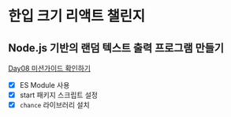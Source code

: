 # 한입 크기 리액트 챌린지

## Node.js 기반의 랜덤 텍스트 출력 프로그램 만들기

[Day08 미션가이드 확인하기](https://github.com/winterlood/onebite-react-challenge/tree/main/missions/day08/coding-quiz)

- [x] ES Module 사용
- [x] start 패키지 스크립트 설정
- [x] `chance` 라이브러리 설치
